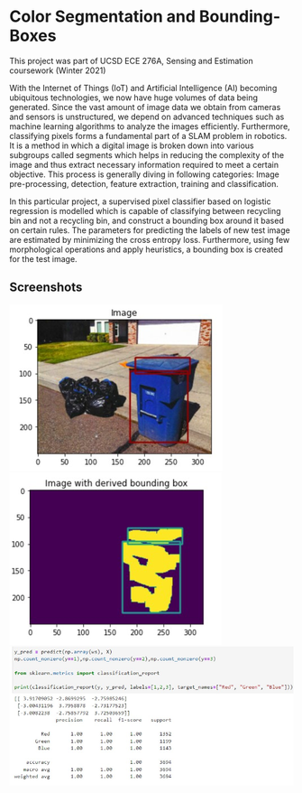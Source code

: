 # Color Segmentation and Bounding-Boxes

This project was part of UCSD ECE 276A, Sensing and Estimation coursework (Winter 2021) 

With the Internet of Things (IoT) and Artificial Intelligence (AI) becoming ubiquitous technologies, we now have huge volumes of data being generated. Since the vast amount of image data we obtain from cameras and sensors is unstructured, we depend on advanced techniques such as machine learning algorithms to analyze the images efficiently. Furthermore, classifying pixels forms a fundamental part of a SLAM problem in robotics. It is a method in which a digital image is broken down into
various subgroups called segments which helps in reducing the complexity of the image and thus extract necessary information required to meet a certain objective. This process is generally diving in following categories: Image pre-processing, detection, feature extraction, training and classification.

In this particular project, a supervised pixel classifier based on logistic regression is modelled which is capable of classifying between recycling bin and not a recycling bin, and construct a bounding box around it based on certain rules. The parameters for predicting the labels of new test image are estimated by minimizing the cross entropy loss. Furthermore, using few morphological operations and apply heuristics, a bounding box is created for the test image.

## Screenshots

![](Results/bounding_box_3.jpg)
![](Results/derived_image_3.jpg)
![](Results/classifier_report.jpg)
